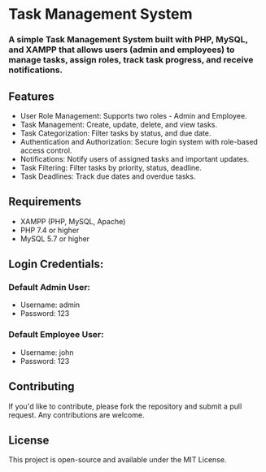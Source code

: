 # Task Management System
### A simple Task Management System built with PHP, MySQL, and XAMPP that allows users (admin and employees) to manage tasks, assign roles, track task progress, and receive notifications.

## Features

+ User Role Management: Supports two roles - Admin and Employee.
+ Task Management: Create, update, delete, and view tasks.
+ Task Categorization: Filter tasks by status, and due date.
+ Authentication and Authorization: Secure login system with role-based access control.
+ Notifications: Notify users of assigned tasks and important updates.
+ Task Filtering: Filter tasks by priority, status, deadline.
+ Task Deadlines: Track due dates and overdue tasks.

## Requirements

+ XAMPP (PHP, MySQL, Apache)
+ PHP 7.4 or higher
+ MySQL 5.7 or higher

## Login Credentials:

### Default Admin User:

+ Username: admin
+ Password: 123
### Default Employee User:

+ Username: john 
+ Password: 123

## Contributing

If you'd like to contribute, please fork the repository and submit a pull request. Any contributions are welcome.

## License

This project is open-source and available under the MIT License.
